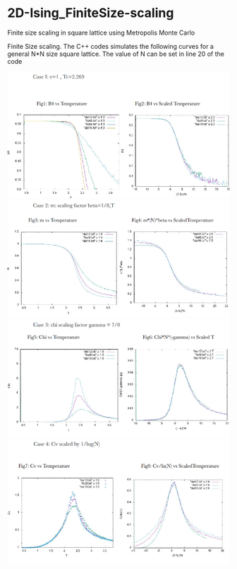 # 2D-Ising_FiniteSize-scaling
Finite size scaling in square lattice using Metropolis Monte Carlo

Finite Size scaling. The C++ codes simulates the following curves for a general N*N size square lattice. The value of N can 
be set in line 20 of the code

![alt text](https://github.com/SAPreetha/2D-Ising_FiniteSize-scaling/blob/master/B4-Temp.png)
![alt text](https://github.com/SAPreetha/2D-Ising_FiniteSize-scaling/blob/master/Magnetization-Temp.png)
![alt text](https://github.com/SAPreetha/2D-Ising_FiniteSize-scaling/blob/master/Chi-Temp.png)
![alt text](https://github.com/SAPreetha/2D-Ising_FiniteSize-scaling/blob/master/SpecificHeat-Temp.png)
